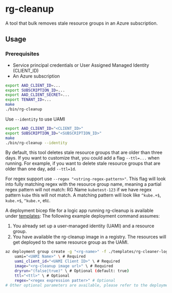 # rg-cleanup
A tool that bulk removes stale resource groups in an Azure subscription.

## Usage

### Prerequisites

- Service principal credentials or User Assigned Managed Identity (CLIENT_ID)
- An Azure subscription

```bash
export AAD_CLIENT_ID=...
export SUBSCRIPTION_ID=...
export AAD_CLIENT_SECRET=...
export TENANT_ID=...
make
./bin/rg-cleanup
```

Use `--identity` to use UAMI

```bash
export AAD_CLIENT_ID="<CLIENT_ID>"
export SUBSCRIPTION_ID="<SUBSCRIPTION_ID>"
make
./bin/rg-cleanup --identity
```

By default, this tool deletes stale resource groups that are older than three days. If you want to customize that, you could add a flag `--ttl=...` when running. For example, if you want to delete stale resource groups that are older than one day, add `--ttl=1d`.

For regex support use `--regex "<string-regex-pattern>"`. This flag will look into fully matching regex with the resource group name, meaning a partial regex pattern will not match:
RG Name `kubetest-123` if we have regex pattern `kube` this will not match. A matching pattern will look like `^kube.+$`, `kube.+$`, `^kube.+`, etc.

A deployment bicep file for a logic app running rg-cleanup is available under [templates](./templates):
The following example deployment command assumes:
1. You already set up a user-managed identity (UAMI) and a resource group.
2. You have available the rg-cleanup image in a registry.
The resources will get deployed to the same resource group as the UAMI.
```sh
az deployment group create -g "<rg-name>" -f ./templates/rg-cleaner-logic-app-uami.bicep --parameter \
    uami="<UAMI Name>" \ # Required
    uami_client_id="<UAMI Client ID>" \ # Required
    image="<rg-cleanup image url>" \ # Required
    dryrun="(false|true)" \ # Optional (default: true)
    ttl="<ttl>" \ # Optional
    regex="<regex expression patter>" # Optional
# Other optional parameters are available, please refer to the deployment bicep file.
```
